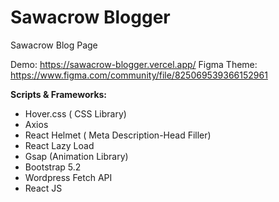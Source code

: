 
# Sawacrow Blogger
 Sawacrow Blog Page

Demo: https://sawacrow-blogger.vercel.app/
Figma Theme: https://www.figma.com/community/file/825069539366152961


**Scripts & Frameworks:**
 - Hover.css ( CSS Library)
 - Axios
 - React Helmet ( Meta Description-Head Filler)
 - React Lazy Load 
 - Gsap (Animation Library)
 - Bootstrap 5.2
 - Wordpress Fetch API
 - React JS

